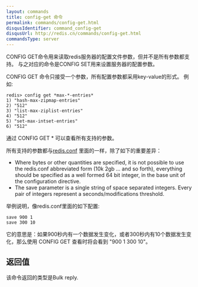 ```yaml
---
layout: commands
title: config-get 命令
permalink: commands/config-get.html
disqusIdentifier: command_config-get
disqusUrl: http://redis.cn/commands/config-get.html
commandsType: server
---
```


CONFIG GET命令用来读取redis服务器的配置文件参数，但并不是所有参数都支持。 与之对应的命令是CONFIG SET用来设置服务器的配置参数。

CONFIG GET 命令只接受一个参数，所有配置参数都采用key-value的形式。 例如:

	redis> config get *max-*-entries*
	1) "hash-max-zipmap-entries"
	2) "512"
	3) "list-max-ziplist-entries"
	4) "512"
	5) "set-max-intset-entries"
	6) "512"

通过 CONFIG GET * 可以查看所有支持的参数。

所有支持的参数都与[redis.conf](http://github.com/antirez/redis/raw/2.2/redis.conf) 里面的一样，除了如下的重要差异：

- Where bytes or other quantities are specified, it is not possible to use the redis.conf abbreviated form (10k 2gb ... and so forth), everything should be specified as a well formed 64 bit integer, in the base unit of the configuration directive.
- The save parameter is a single string of space separated integers. Every pair of integers represent a seconds/modifications threshold.

举例说明，像redis.conf里面的如下配置:

	save 900 1
	save 300 10

它的意思是：如果900秒内有一个数据发生变化，或者300秒内有10个数据发生变化，那么使用 CONFIG GET 查看时将会看到 "900 1 300 10"。

## 返回值

该命令返回的类型是Bulk reply.
